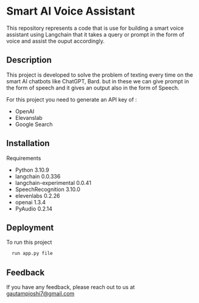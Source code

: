 
# Smart AI Voice Assistant

This repository represents a code that is use for building a smart voice assistant using Langchain that it takes a query or prompt in the form of voice and assist the ouput accordingly.




## Description

This project is developed to solve the problem of texting every time on the smart AI chatbots like ChatGPT, Bard. but in these we can give prompt in the form of speech and it gives an output also in the form of Speech.

For this project you need to generate an API key of :
- OpenAI
- Elevanslab
- Google Search 



## Installation
Requirements

- Python 3.10.9
- langchain  0.0.336
- langchain-experimental  0.0.41
- SpeechRecognition  3.10.0
- elevenlabs 0.2.26
- openai 1.3.4
- PyAudio  0.2.14

## Deployment

To run this project 

```bash
  run app.py file
```


## Feedback

If you have any feedback, please reach out to us at gautampjoshi7@gmail.com

